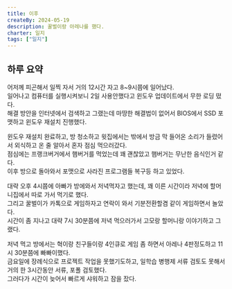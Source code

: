 ```yaml
---
title: 이후
createBy: 2024-05-19
description: 꿀벌이랑 아레나를 했다.
charter: 일지
tags: ["일지"]
---
```


## 하루 요약

어저께 피곤해서 일찍 자서 거의 12시간 자고 8~9시쯤에 일어났다.  
일어나고 컴퓨터를 실행시켜보니 2일 사용안했다고 윈도우 업데이트에서 무한 로딩 떴다.  
해결 방안을 인터넷에서 검색하고 그랬는데 마땅한 해결법이 없어서 BIOS에서 SSD 포맷하고 윈도우 재설치 진행했다.

윈도우 재설치 완료하고, 방 청소하고 윗집에서는 밖에서 방금 막 들어온 소리가 들렸어서 외식하고 온 줄 알아서 혼자 점심 먹으러갔다.  
점심에는 프랭크버거에서 햄버거를 먹었는데 꽤 괜찮았고 햄버거는 무난한 음식인거 같다.  
이후 방으로 돌아와서 포맷으로 사라진 프로그램들 복구등 하고 있었다.

대략 오후 4시쯤에 아빠가 방에와서 저녁먹자고 했는데, 꽤 이른 시간이라 저녁에 할머니집에서 따로 가서 먹기로 했다.  
그리고 꿀벌이가 카톡으로 게임하자고 연락이 와서 기분전환할겸 같이 게임하면서 놀았다.  
시간이 좀 지나고 대략 7시 30분쯤에 저녁 먹으러가서 고모랑 할머니랑 이야기하고 그랬다.

저녁 먹고 방에서는 혁이랑 친구들이랑 4인큐로 게임 좀 하면서 아레나 4판정도하고 11시 30분쯤에 빠빠이했다.  
금요일에 장례식으로 프로젝트 작업을 못했기도하고, 일학습 병행제 서류 검토도 못해서 거의 한 3시간동안 서류, 포폴 검토했다.  
그러다가 시간이 늦어서 빠르게 샤워하고 잠을 잤다.
